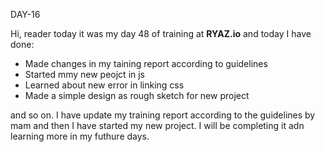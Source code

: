 DAY-16


Hi, reader today it was my day 48 of training at **RYAZ.io** and today I have done:


* Made changes in my taining report according to guidelines
* Started mmy new peojct in js
* Learned about new error in linking css
* Made a simple design as rough sketch for new project

and so on. I have update my training report according to the guidelines by mam and then I have started my new project. I will be completing it adn learning more in my futhure days.